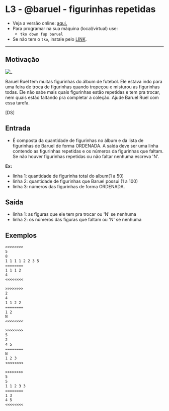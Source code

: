 # L3 - @baruel - figurinhas repetidas

- Veja a versão online: [aqui.](https://github.com/qxcodefup/arcade/blob/master/base/baruel/Readme.md)
- Para programar na sua máquina (local/virtual) use:
  - `tko down fup baruel`
- Se não tem o `tko`, instale pelo [LINK](https://github.com/senapk/tko#tko).

---

## Motivação

![_](https://raw.githubusercontent.com/qxcodefup/arcade/master/base/baruel/cover.jpg)

Baruel Ruel tem muitas figurinhas do álbum de futebol. Ele estava indo para uma feira de troca de figurinhas quando tropeçou e misturou as figurinhas todas. Ele não sabe mais quais figurinhas estão repetidas e tem pra trocar, nem quais estão faltando pra completar a coleção. Ajude Baruel Ruel com essa tarefa.

\[DS\]

## Entrada

- É composta da quantidade de figurinhas no álbum e da lista de figurinhas de Baruel de forma ORDENADA. A saída deve ser uma linha contendo as figurinhas repetidas e os números da figurinhas que faltam. Se não houver figurinhas repetidas ou não faltar nenhuma escreva 'N'.  

**Ex:**  

- linha 1: quantidade de figurinha total do album(1 a 50)  
- linha 2: quantidade de figurinhas que Baruel possui (1 a 100)  
- linha 3: números das figurinhas de forma ORDENADA.

## Saída

- linha 1: as figuras que ele tem pra trocar ou 'N' se nenhuma  
- linha 2: os números das figuras que faltam ou 'N' se nenhuma

## Exemplos

``` txt
>>>>>>>>
5
8
1 1 1 1 2 2 3 5
========
1 1 1 2
4
<<<<<<<<

>>>>>>>>
2
4
1 1 2 2
========
1 2
N
<<<<<<<<

>>>>>>>>
5
2
4 5
========
N
1 2 3
<<<<<<<<

>>>>>>>>
5
5
1 1 2 3 3
========
1 3
4 5
<<<<<<<<
```
